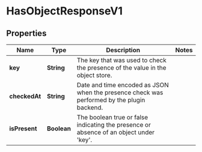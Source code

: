 

# HasObjectResponseV1


## Properties

| Name | Type | Description | Notes |
|------------ | ------------- | ------------- | -------------|
|**key** | **String** | The key that was used to check the presence of the value in the object store. |  |
|**checkedAt** | **String** | Date and time encoded as JSON when the presence check was performed by the plugin backend. |  |
|**isPresent** | **Boolean** | The boolean true or false indicating the presence or absence of an object under &#39;key&#39;. |  |



